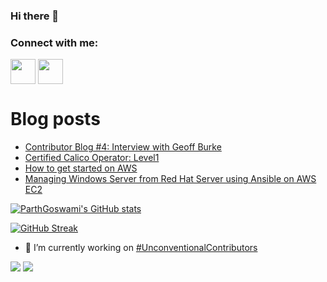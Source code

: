 ### Hi there 👋

<h3 align="left">Connect with me:</h3>
<p align="left">
<a href="https://twitter.com/parthtwts" target="blank"><img align="center" src="https://cdn2.iconfinder.com/data/icons/social-media-2285/512/1_Twitter3_colored_svg-512.png" alt="" height="40" width="40" /></a>
<a href="http://linkedin.com/in/parth-goswami" target="blank"><img align="center" src="https://cdn2.iconfinder.com/data/icons/social-media-2285/512/1_Linkedin_unofficial_colored_svg-512.png" alt="" height="40" width="40" /></a>
</p>

# Blog posts
<!-- BLOG-POST-LIST:START -->
- [Contributor Blog #4: Interview with Geoff Burke](https://www.parthgoswami.com/contributorblog_4/)
- [Certified Calico Operator: Level1](https://www.parthgoswami.com/certified-calico-operator/)
- [How to get started on AWS](https://www.parthgoswami.com/aws_for_beginners/)
- [Managing Windows Server from Red Hat Server using Ansible on AWS EC2](https://www.parthgoswami.com/ansible_sd/)
<!-- BLOG-POST-LIST:END -->



[![ParthGoswami's GitHub stats](https://github-readme-stats.vercel.app/api?username=parthgoswami-github_icons=true&theme=radical)](https://github.com/anuraghazra/github-readme-stats)

[![GitHub Streak](https://github-readme-streak-stats.herokuapp.com/?user=parthgoswami-github&theme=dark)](https://git.io/streak-stats)

- 🔭 I’m currently working on [#UnconventionalContributors](https://www.parthgoswami.com/categories/unconventionalcontributors/)

![](https://komarev.com/ghpvc/?username=parthgoswami-github&color=lightgrey)
![](https://visitor-badge.glitch.me/badge?page_id=parthgoswami-github.parthgoswami-github)
